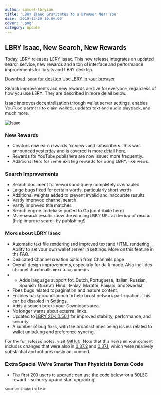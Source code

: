 ```yaml
---
author: samuel-lbryian
title: 'LBRY Isaac Gravitates to a Browser Near You'
date: '2019-12-20 10:00:00'
cover: '.png'
category: update
---
```


## LBRY Isaac, New Search, New Rewards

Today, LBRY releases LBRY Isaac. This new release integrates an updated search service, new rewards and a ton of interface and performance improvements for lbry.tv and LBRY desktop.

[Download Isaac for desktop](https://lbry.com/get) [Use LBRY in your browser](https://lbry.tv)

Search improvements and new rewards are live for everyone, regardless of how you use LBRY. They are described in more detail below.

Isaac improves decentralization through wallet server settings, enables YouTube partners to claim wallets, updates text and audio playback, and much more.

![Isaac](https://s3.amazonaws.com/files.lbry.io/lbry-isaac.gif)

### New Rewards

- Creators now earn rewards for views and subscribers. This was announced yesterday and is covered in more detail here.
- Rewards for YouTube publishers are now issued more frequently.
- Additional tiers for some existing rewards for using LBRY, like views.

### Search Improvements

- Search document framework and query completely overhauled
- Large bugs fixed for certain words, particularly short words
- Additional weights added to prevent invalid and inaccurate results
- Vastly improved channel search
- Vastly improved title matches
- Search engine codebase ported to Go (contribute here)
- More search results show the winning LBRY URL at the top of results (help improve search by publishing!)

### More about LBRY Isaac

- Automatic text file rendering and improved text and HTML rendering.
Ability to set your own wallet server in settings. More on this feature in the FAQ.
- Dedicated Channel creation option from Channels page
- Overall design improvements, especially for dark mode. Also includes channel thumbnails next to comments.
- - Adds language support for: Dutch, Portuguese, Italian, Russian, Spanish, Gujarati, Hindi, Malay, Marathi, Panjabi, and Swedish
- Fixes bugs related to pagination and mature content.
- Enables background launch to help boost network participation. This can be disabled in Settings.
- Adds a search box to your Downloads area.
- No longer warns about external links.
- Updated to [LBRY SDK 0.50.1](https://github.com/lbryio/lbry-sdk/releases/tag/v0.50.1) for improved stability, performance, and security.
- A number of bug fixes, with the broadest ones being issues related to wallet unlocking and preference syncing.

For the full release notes, visit [GitHub](https://github.com/lbryio/lbry-desktop/releases/tag/v0.38.0). Note that this news announcement includes changes that were also in [0.37.2](https://github.com/lbryio/lbry-desktop/releases/tag/v0.37.2) and [0.37.1](https://github.com/lbryio/lbry-desktop/releases/tag/v0.37.1), which were relatively substantial and not previously announced.


### Extra Special We’re Smarter Than Physicists Bonus Code
- The first 200 users to upgrade can use the code below for a 50LBC reward - so hurry up and start upgrading!

`smarterthaneinstein`
